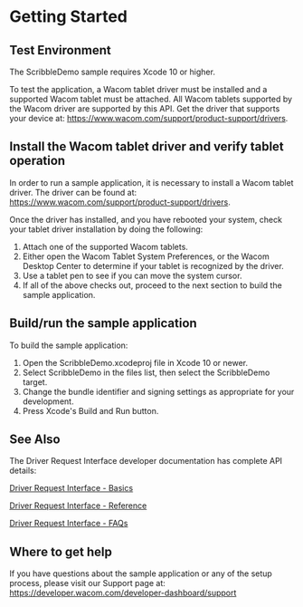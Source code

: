# Getting Started 

## Test Environment
The ScribbleDemo sample requires Xcode 10 or higher.

To test the application, a Wacom tablet driver must be installed and a supported Wacom tablet must be attached. All Wacom tablets supported by the Wacom driver are supported by this API. Get the driver that supports your device at: https://www.wacom.com/support/product-support/drivers.

## Install the Wacom tablet driver and verify tablet operation
In order to run a sample application, it is necessary to install a Wacom tablet driver. The driver can be found at: https://www.wacom.com/support/product-support/drivers.

Once the driver has installed, and you have rebooted your system, check your tablet driver installation by doing the following:

1. Attach one of the supported Wacom tablets. 
1. Either open the Wacom Tablet System Preferences, or the Wacom Desktop Center to determine if your tablet is recognized by the driver.
1. Use a tablet pen to see if you can move the system cursor.
1. If all of the above checks out, proceed to the next section to build the sample application.

## Build/run the sample application
To build the sample application:

1. Open the ScribbleDemo.xcodeproj file in Xcode 10 or newer.
2. Select ScribbleDemo in the files list, then select the ScribbleDemo target.
3. Change the bundle identifier and signing settings as appropriate for your development.
4. Press Xcode's Build and Run button.

## See Also
The Driver Request Interface developer documentation has complete API details:

[Driver Request Interface - Basics](https://developer-docs.wacom.com/wacom-device-api/docs/dri-basics)

[Driver Request Interface - Reference](https://developer-docs.wacom.com/wacom-device-api/docs/dri-reference)

[Driver Request Interface - FAQs](https://developer-docs.wacom.com/wacom-device-api/docs/dri-faqs)

## Where to get help
If you have questions about the sample application or any of the setup process, please visit our Support page at: https://developer.wacom.com/developer-dashboard/support 

